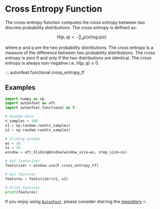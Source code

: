 <!-- 
Author(s): Dhruv Srikanth
Email(s): dsrikant (at) andrew (dot) cmu (dot) edu
Acknowledgements:
Copyright (c) 2023 Carnegie Mellon University, Auton Lab
This code is subject to the license terms contained in the code repo.
-->

# Cross Entropy Function

The cross-entropy function computes the cross entropy between two discrete probability distributions. The cross entropy is defined as:

$$
H(p, q) = -\sum_{x} p(x) \log q(x)
$$

where $p$ and $q$ are the two probability distributions. The cross entropy is a measure of the difference between two probability distributions. The cross entropy is zero if and only if the two distributions are identical. The cross entropy is always non-negative i.e. $H(p, q) \geq 0$.

::: autonfeat.functional.cross_entropy_tf
      

## Examples

```python
import numpy as np
import autonfeat as aft
import autonfeat.functional as F

# Random data
n_samples = 100
x1 = np.random.rand(n_samples)
x2 = np.random.rand(n_samples)

# Sliding window
ws = 10
ss = 10
window = aft.SlidingWindow(window_size=ws, step_size=ss)

# Get featurizer
featurizer = window.use(F.cross_entropy_tf)

# Get features
features = featurizer(x1, x2)

# Print features
print(features)
```

If you enjoy using [`AutonFeat`](../../index.md), please consider starring the [repository](https://github.com/autonlab/AutonFeat) ⭐️.
